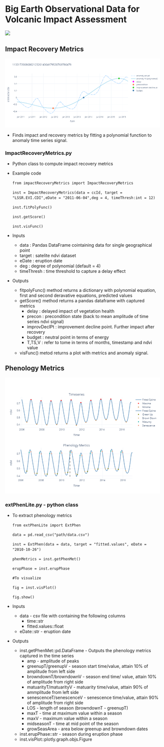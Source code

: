 # Big Earth Observational Data for Volcanic Impact Assessment
![](images/dash-app.gif)

## Impact Recovery Metrics
![](images/LSSR_NDVI_Pt.PNG)
* Finds impact and recovery metrics by fitting a polynomial function to anomaly time series signal.

### ImpactRecoveryMetrics.py
* Python class to compute impact recovery metrics
* Example code

  `from impactRecoveryMetrics import ImpactRecoveryMetrics`
  
  `inst = ImpactRecoveryMetrics(data = ccId, target = "LSSR.EVI.CDI",eDate = "2011-06-04",deg = 4, timeThresh:int = 12)`
  
  `inst.fitPolyFunc()`
  
  `inst.getScore()`
  
  `inst.visFunc()`
* Inputs
  * data : Pandas DataFrame cointaining data for single geographical point
  * target : satelite ndvi dataset 
  * eDate : eruption date
  * deg : degree of polynomial (default = 4)
  * timeThresh : time threshold to capture a delay effect
* Outputs
  * fitpolyFunc() method returns a dictionary with polynomial equation, first and second deravative equations, predicted values
  * getScore() method returns a pandas dataframe with captured metrics
      * delay : delayed impact of vegetation health
      * precon : precondition state (back to mean amplitude of time series ndvi signal)
      * improvDeclPt : improvement decline point. Further impact after recovery
      * budget : neutral point in terms of energy
      * T,TS,V : refer to tome in terms of months, timestamp and ndvi value
  * visFunc() metod returns a plot with metrics and anomaly signal.
  
## Phenology Metrics

![](images/Phenology_Metrics.png)

### extPhenLite.py - python class
* To extract phenology metrics

  `from extPhenLite import ExtPhen`
  
  `data = pd.read_csv("path/data.csv")`
  
  `inst = ExtPhen(data = data, target = "fitted.values", eDate = "2010-10-26")`
  
  `phenMetrics = inst.getPhenMet()`
  
  `erupPhase = inst.erupPhase`
  
  `#To visualize`
  
  `fig = inst.visPlot()`
  
  `fig.show()`

* Inputs
  * data - csv file with containing the following columns
    * time::str
    * fitted.values::float
  * eDate::str - eruption date 
* Outputs
  * inst.getPhenMet::pd.DataFrame - Outputs the phenology metrics captured in the time series
    * amp - amplitude of peaks
    * greenupT/greenupV - season start time/value, attain 10% of amplitude from left side
    * browndownT/browndownV - season end time/ value, attain 10% of amplitude from right side
    * matuarityT/matuarityV - matuarity time/value, attain 90% of ammplitude from left side
    * senescenceT/senescenceV - senescence time/value, attain 90% of amplitude from right side
    * LOS - length of season (browndownT - greenupT)
    * maxT - time at maximum value within a season
    * maxV - maximum value within a season
    * midseasonT - time at mid point of the season
    * growSeasArea - area below greenup and browndown dates
  * inst.erupPhase::str - season during eruption phase 
  * inst.visPlot::plotly.graph.objs.Figure
